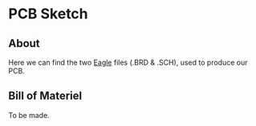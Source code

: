 PCB Sketch
=======================


About
-----

Here we can find the two [Eagle](http://www.cadsoftusa.com/) files (.BRD & .SCH), used to produce our PCB.



Bill of Materiel
----------------

To be made.